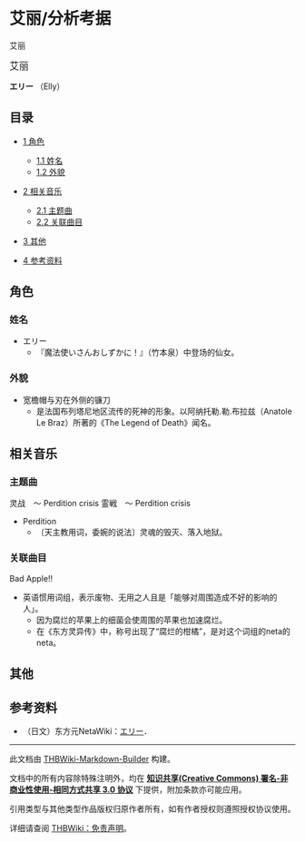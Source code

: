 # 艾丽/分析考据

<!-- source html: G:\repos\THBWiki-Markdown-Builder\THBWikiMarkdown\Temp\main\f\fa\ns0%3A%E8%89%BE%E4%B8%BD%2F%E5%88%86%E6%9E%90%E8%80%83%E6%8D%AE.html -->

艾丽

  
<big>艾丽</big>  

 **エリー** （Elly）
  


## 目录

- [1 角色](#角色)

  - [1.1 姓名](#姓名)
  - [1.2 外貌](#外貌)



- [2 相关音乐](#相关音乐)

  - [2.1 主题曲](#主题曲)
  - [2.2 关联曲目](#关联曲目)



- [3 其他](#其他)
- [4 参考资料](#参考资料)





## 角色

### 姓名
- エリー
  - 『魔法使いさんおしずかに！』（竹本泉）中登场的仙女。



### 外貌
- 宽檐帽与刃在外侧的镰刀
  - 是法国布列塔尼地区流传的死神的形象。以阿纳托勒.勒.布拉兹（Anatole Le Braz）所著的《The Legend of Death》闻名。



## 相关音乐

### 主题曲
  
灵战　～ Perdition crisis 霊戦　～ Perdition crisis
  

- Perdition
  - 〔天主教用词，委婉的说法〕灵魂的毁灭、落入地狱。



### 关联曲目
  
Bad Apple!!
  

- 英语惯用词组，表示废物、无用之人且是「能够对周围造成不好的影响的人」。
  - 因为腐烂的苹果上的细菌会使周围的苹果也加速腐烂。
  - 在《东方灵异传》中，称号出现了“腐烂的柑橘”，是对这个词组的neta的neta。



## 其他

## 参考资料
- （日文）东方元NetaWiki：[エリー](https://seesaawiki.jp/toho-motoneta_2nd/d/���꡼)．






---

此文档由 [THBWiki-Markdown-Builder](https://github.com/Delsin-Yu/THBWiki-Markdown-Builder) 构建。

文档中的所有内容除特殊注明外，均在 [**知识共享(Creative Commons) 署名-非商业性使用-相同方式共享 3.0 协议**](https://creativecommons.org/licenses/by-sa/3.0/deed.zh-hans) 下提供，附加条款亦可能应用。

引用类型与其他类型作品版权归原作者所有，如有作者授权则遵照授权协议使用。

详细请查阅 [THBWiki：免责声明](https://thbwiki.cc/THBWiki:%E5%85%8D%E8%B4%A3%E5%A3%B0%E6%98%8E)。

